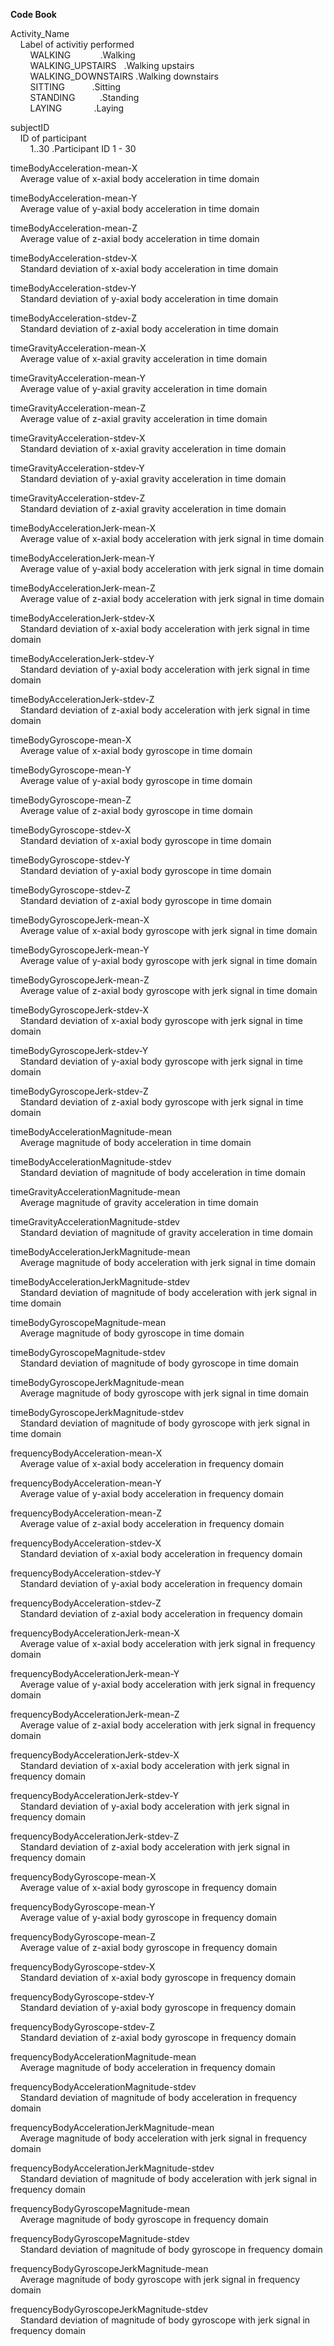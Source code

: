 **Code Book**

Activity_Name  
&nbsp;&nbsp;&nbsp;&nbsp;Label of activitiy performed  
&nbsp;&nbsp;&nbsp;&nbsp;&nbsp;&nbsp;&nbsp;&nbsp;WALKING&nbsp;&nbsp;&nbsp;&nbsp;&nbsp;&nbsp;&nbsp;&nbsp;&nbsp;&nbsp;&nbsp;&nbsp;.Walking  
&nbsp;&nbsp;&nbsp;&nbsp;&nbsp;&nbsp;&nbsp;&nbsp;WALKING_UPSTAIRS&nbsp;&nbsp;&nbsp;.Walking upstairs  
&nbsp;&nbsp;&nbsp;&nbsp;&nbsp;&nbsp;&nbsp;&nbsp;WALKING_DOWNSTAIRS .Walking downstairs  
&nbsp;&nbsp;&nbsp;&nbsp;&nbsp;&nbsp;&nbsp;&nbsp;SITTING&nbsp;&nbsp;&nbsp;&nbsp;&nbsp;&nbsp;&nbsp;&nbsp;&nbsp;&nbsp;&nbsp;.Sitting  
&nbsp;&nbsp;&nbsp;&nbsp;&nbsp;&nbsp;&nbsp;&nbsp;STANDING&nbsp;&nbsp;&nbsp;&nbsp;&nbsp;&nbsp;&nbsp;&nbsp;&nbsp;&nbsp;.Standing  
&nbsp;&nbsp;&nbsp;&nbsp;&nbsp;&nbsp;&nbsp;&nbsp;LAYING&nbsp;&nbsp;&nbsp;&nbsp;&nbsp;&nbsp;&nbsp;&nbsp;&nbsp;&nbsp;&nbsp;&nbsp;&nbsp;.Laying  

subjectID  
&nbsp;&nbsp;&nbsp;&nbsp;ID of participant  
&nbsp;&nbsp;&nbsp;&nbsp;&nbsp;&nbsp;&nbsp;&nbsp;1..30 .Participant ID 1 - 30  

timeBodyAcceleration-mean-X  
&nbsp;&nbsp;&nbsp;&nbsp;Average value of x-axial body acceleration in time domain   

timeBodyAcceleration-mean-Y  
&nbsp;&nbsp;&nbsp;&nbsp;Average value of y-axial body acceleration in time domain  
                              
timeBodyAcceleration-mean-Z  
&nbsp;&nbsp;&nbsp;&nbsp;Average value of z-axial body acceleration in time domain  

timeBodyAcceleration-stdev-X  
&nbsp;&nbsp;&nbsp;&nbsp;Standard deviation of x-axial body acceleration in time domain  

timeBodyAcceleration-stdev-Y  
&nbsp;&nbsp;&nbsp;&nbsp;Standard deviation of y-axial body acceleration in time domain
                              
timeBodyAcceleration-stdev-Z  
&nbsp;&nbsp;&nbsp;&nbsp;Standard deviation of z-axial body acceleration in time domain

timeGravityAcceleration-mean-X  
&nbsp;&nbsp;&nbsp;&nbsp;Average value of x-axial gravity acceleration in time domain

timeGravityAcceleration-mean-Y  
&nbsp;&nbsp;&nbsp;&nbsp;Average value of y-axial gravity acceleration in time domain
                              
timeGravityAcceleration-mean-Z  
&nbsp;&nbsp;&nbsp;&nbsp;Average value of z-axial gravity acceleration in time domain

timeGravityAcceleration-stdev-X  
&nbsp;&nbsp;&nbsp;&nbsp;Standard deviation of x-axial gravity acceleration in time domain

timeGravityAcceleration-stdev-Y  
&nbsp;&nbsp;&nbsp;&nbsp;Standard deviation of y-axial gravity acceleration in time domain
                              
timeGravityAcceleration-stdev-Z  
&nbsp;&nbsp;&nbsp;&nbsp;Standard deviation of z-axial gravity acceleration in time domain                
             
timeBodyAccelerationJerk-mean-X  
&nbsp;&nbsp;&nbsp;&nbsp;Average value of x-axial body acceleration with jerk signal in time domain

timeBodyAccelerationJerk-mean-Y  
&nbsp;&nbsp;&nbsp;&nbsp;Average value of y-axial body acceleration with jerk signal in time domain
                              
timeBodyAccelerationJerk-mean-Z  
&nbsp;&nbsp;&nbsp;&nbsp;Average value of z-axial body acceleration with jerk signal in time domain

timeBodyAccelerationJerk-stdev-X  
&nbsp;&nbsp;&nbsp;&nbsp;Standard deviation of x-axial body acceleration with jerk signal in time domain

timeBodyAccelerationJerk-stdev-Y  
&nbsp;&nbsp;&nbsp;&nbsp;Standard deviation of y-axial body acceleration with jerk signal in time domain
                              
timeBodyAccelerationJerk-stdev-Z  
&nbsp;&nbsp;&nbsp;&nbsp;Standard deviation of z-axial body acceleration with jerk signal in time domain

timeBodyGyroscope-mean-X  
&nbsp;&nbsp;&nbsp;&nbsp;Average value of x-axial body gyroscope in time domain 

timeBodyGyroscope-mean-Y  
&nbsp;&nbsp;&nbsp;&nbsp;Average value of y-axial body gyroscope in time domain
                              
timeBodyGyroscope-mean-Z  
&nbsp;&nbsp;&nbsp;&nbsp;Average value of z-axial body gyroscope in time domain

timeBodyGyroscope-stdev-X  
&nbsp;&nbsp;&nbsp;&nbsp;Standard deviation of x-axial body gyroscope in time domain

timeBodyGyroscope-stdev-Y  
&nbsp;&nbsp;&nbsp;&nbsp;Standard deviation of y-axial body gyroscope in time domain
                              
timeBodyGyroscope-stdev-Z  
&nbsp;&nbsp;&nbsp;&nbsp;Standard deviation of z-axial body gyroscope in time domain
            
timeBodyGyroscopeJerk-mean-X  
&nbsp;&nbsp;&nbsp;&nbsp;Average value of x-axial body gyroscope with jerk signal in time domain

timeBodyGyroscopeJerk-mean-Y  
&nbsp;&nbsp;&nbsp;&nbsp;Average value of y-axial body gyroscope with jerk signal in time domain
                              
timeBodyGyroscopeJerk-mean-Z  
&nbsp;&nbsp;&nbsp;&nbsp;Average value of z-axial body gyroscope with jerk signal in time domain

timeBodyGyroscopeJerk-stdev-X  
&nbsp;&nbsp;&nbsp;&nbsp;Standard deviation of x-axial body gyroscope with jerk signal in time domain

timeBodyGyroscopeJerk-stdev-Y  
&nbsp;&nbsp;&nbsp;&nbsp;Standard deviation of y-axial body gyroscope with jerk signal in time domain
                              
timeBodyGyroscopeJerk-stdev-Z  
&nbsp;&nbsp;&nbsp;&nbsp;Standard deviation of z-axial body gyroscope with jerk signal in time domain          

timeBodyAccelerationMagnitude-mean  
&nbsp;&nbsp;&nbsp;&nbsp;Average magnitude of body acceleration in time domain 

timeBodyAccelerationMagnitude-stdev  
&nbsp;&nbsp;&nbsp;&nbsp;Standard deviation of magnitude of body acceleration in time domain
                              
timeGravityAccelerationMagnitude-mean  
&nbsp;&nbsp;&nbsp;&nbsp;Average magnitude of gravity acceleration in time domain 

timeGravityAccelerationMagnitude-stdev  
&nbsp;&nbsp;&nbsp;&nbsp;Standard deviation of magnitude of gravity acceleration in time domain

timeBodyAccelerationJerkMagnitude-mean  
&nbsp;&nbsp;&nbsp;&nbsp;Average magnitude of body acceleration with jerk signal in time domain 

timeBodyAccelerationJerkMagnitude-stdev  
&nbsp;&nbsp;&nbsp;&nbsp;Standard deviation of magnitude of body acceleration with jerk signal in time domain              
               
timeBodyGyroscopeMagnitude-mean  
&nbsp;&nbsp;&nbsp;&nbsp;Average magnitude of body gyroscope in time domain 

timeBodyGyroscopeMagnitude-stdev  
&nbsp;&nbsp;&nbsp;&nbsp;Standard deviation of magnitude of body gyroscope in time domain

timeBodyGyroscopeJerkMagnitude-mean  
&nbsp;&nbsp;&nbsp;&nbsp;Average magnitude of body gyroscope with jerk signal in time domain 

timeBodyGyroscopeJerkMagnitude-stdev  
&nbsp;&nbsp;&nbsp;&nbsp;Standard deviation of magnitude of body gyroscope with jerk signal in time domain

frequencyBodyAcceleration-mean-X  
&nbsp;&nbsp;&nbsp;&nbsp;Average value of x-axial body acceleration in frequency domain 

frequencyBodyAcceleration-mean-Y  
&nbsp;&nbsp;&nbsp;&nbsp;Average value of y-axial body acceleration in frequency domain
                              
frequencyBodyAcceleration-mean-Z  
&nbsp;&nbsp;&nbsp;&nbsp;Average value of z-axial body acceleration in frequency domain

frequencyBodyAcceleration-stdev-X  
&nbsp;&nbsp;&nbsp;&nbsp;Standard deviation of x-axial body acceleration in frequency domain

frequencyBodyAcceleration-stdev-Y  
&nbsp;&nbsp;&nbsp;&nbsp;Standard deviation of y-axial body acceleration in frequency domain
                              
frequencyBodyAcceleration-stdev-Z  
&nbsp;&nbsp;&nbsp;&nbsp;Standard deviation of z-axial body acceleration in frequency domain
            
frequencyBodyAccelerationJerk-mean-X  
&nbsp;&nbsp;&nbsp;&nbsp;Average value of x-axial body acceleration with jerk signal in frequency domain

frequencyBodyAccelerationJerk-mean-Y  
&nbsp;&nbsp;&nbsp;&nbsp;Average value of y-axial body acceleration with jerk signal in frequency domain
                              
frequencyBodyAccelerationJerk-mean-Z  
&nbsp;&nbsp;&nbsp;&nbsp;Average value of z-axial body acceleration with jerk signal in frequency domain

frequencyBodyAccelerationJerk-stdev-X  
&nbsp;&nbsp;&nbsp;&nbsp;Standard deviation of x-axial body acceleration with jerk signal in frequency domain

frequencyBodyAccelerationJerk-stdev-Y  
&nbsp;&nbsp;&nbsp;&nbsp;Standard deviation of y-axial body acceleration with jerk signal in frequency domain
                              
frequencyBodyAccelerationJerk-stdev-Z  
&nbsp;&nbsp;&nbsp;&nbsp;Standard deviation of z-axial body acceleration with jerk signal in frequency domain

frequencyBodyGyroscope-mean-X  
&nbsp;&nbsp;&nbsp;&nbsp;Average value of x-axial body gyroscope in frequency domain 

frequencyBodyGyroscope-mean-Y  
&nbsp;&nbsp;&nbsp;&nbsp;Average value of y-axial body gyroscope in frequency domain
                              
frequencyBodyGyroscope-mean-Z  
&nbsp;&nbsp;&nbsp;&nbsp;Average value of z-axial body gyroscope in frequency domain

frequencyBodyGyroscope-stdev-X  
&nbsp;&nbsp;&nbsp;&nbsp;Standard deviation of x-axial body gyroscope in frequency domain

frequencyBodyGyroscope-stdev-Y  
&nbsp;&nbsp;&nbsp;&nbsp;Standard deviation of y-axial body gyroscope in frequency domain
                              
frequencyBodyGyroscope-stdev-Z  
&nbsp;&nbsp;&nbsp;&nbsp;Standard deviation of z-axial body gyroscope in frequency domain
            
frequencyBodyAccelerationMagnitude-mean  
&nbsp;&nbsp;&nbsp;&nbsp;Average magnitude of body acceleration in frequency domain 

frequencyBodyAccelerationMagnitude-stdev  
&nbsp;&nbsp;&nbsp;&nbsp;Standard deviation of magnitude of body acceleration in frequency domain
                              
frequencyBodyAccelerationJerkMagnitude-mean  
&nbsp;&nbsp;&nbsp;&nbsp;Average magnitude of body acceleration with jerk signal in frequency domain 

frequencyBodyAccelerationJerkMagnitude-stdev  
&nbsp;&nbsp;&nbsp;&nbsp;Standard deviation of magnitude of body acceleration with jerk signal in frequency domain              
               
frequencyBodyGyroscopeMagnitude-mean  
&nbsp;&nbsp;&nbsp;&nbsp;Average magnitude of body gyroscope in frequency domain 

frequencyBodyGyroscopeMagnitude-stdev  
&nbsp;&nbsp;&nbsp;&nbsp;Standard deviation of magnitude of body gyroscope in frequency domain

frequencyBodyGyroscopeJerkMagnitude-mean  
&nbsp;&nbsp;&nbsp;&nbsp;Average magnitude of body gyroscope with jerk signal in frequency domain 

frequencyBodyGyroscopeJerkMagnitude-stdev  
&nbsp;&nbsp;&nbsp;&nbsp;Standard deviation of magnitude of body gyroscope with jerk signal in frequency domain   
   
                      
 